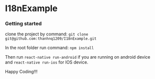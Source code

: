 # I18nExample

### Getting started

clone the project by command:  `git clone git@github.com:thanhnq1209/I18nExample.git`

In the root folder run command: `npm install`

Then run `react-native run-android` if you are running on android device and `react-native run-ios` for IOS device.

Happy Coding!!!
